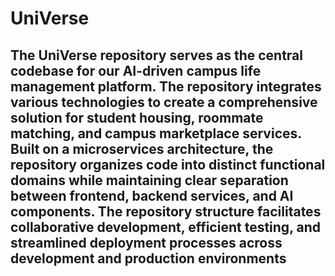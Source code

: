 # UniVerse

## The UniVerse repository serves as the central codebase for our AI-driven campus life management platform. The repository integrates various technologies to create a comprehensive solution for student housing, roommate matching, and campus marketplace services. Built on a microservices architecture, the repository organizes code into distinct functional domains while maintaining clear separation between frontend, backend services, and AI components. The repository structure facilitates collaborative development, efficient testing, and streamlined deployment processes across development and production environments